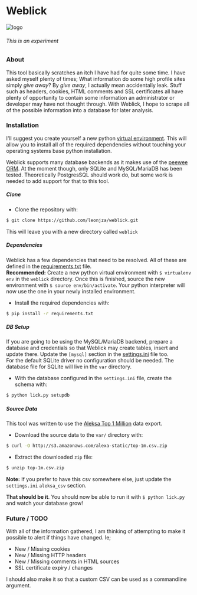 # Weblick

![logo](http://i.imgur.com/j0zMRrs.png)

###### This is an experiment

### About
This tool basically scratches an itch I have had for quite some time. I have asked myself plenty of times; What
information do some high profile sites simply *give away*? By *give away*, I actually mean accidentally leak. Stuff such as headers,
cookies, HTML comments and SSL certificates all have plenty of opportunity to contain some information an administrator or
developer may have not thought through. With Weblick, I hope to scrape all of the possible information into a database
for later analysis.

### Installation
I'll suggest you create yourself a new python [virtual environment](http://docs.python-guide.org/en/latest/dev/virtualenvs/).
This will allow you to install all of the required dependencies without touching your operating systems base python installation.

Weblick supports many database backends as it makes use of the [peewee ORM](https://peewee.readthedocs.org/en/latest/). At the moment
though, only SQLite and MySQL/MariaDB has been tested. Theoretically PostgresSQL should work do, but some work is needed to
add support for that to this tool.

##### Clone
 - Clone the repository with:
 
 ```bash
 $ git clone https://github.com/leonjza/weblick.git
 ```
 
 This will leave you with a new directory called `weblick`
 
##### Dependencies
Weblick has a few dependencies that need to be resolved. All of these are defined in the [requirements.txt](https://github.com/leonjza/weblick/blob/master/requirements.txt) file.  
**Recommended:** Create a new python virtual environment with `$ virtualenv env` in the `weblick` directory. Once this is
finished, source the new environment with `$ source env/bin/activate`. Your python interpreter will now use the one in your
newly installed environment.
  
  - Install the required dependencies with:
  
  ```bash
  $ pip install -r requirements.txt
  ```
  
##### DB Setup
If you are going to be using the MySQL/MariaDB backend, prepare a database and credentials so that Weblick may create tables,
insert and update there. Update the `[mysql]` section in the [settings.ini](https://github.com/leonjza/weblick/blob/master/settings.ini) file too.  
For the default SQLite driver no configuration should be needed. The database file for SQLite will live in the `var` directory.

- With the database configured in the `settings.ini` file, create the schema with:

```bash
$ python lick.py setupdb
```

##### Source Data
This tool was written to use the [Aleksa Top 1 Million](https://support.alexa.com/hc/en-us/articles/200461990-Can-I-get-a-list-of-top-sites-from-an-API-) data export.

 - Download the source data to the `var/` directory with:

 ```bash
 $ curl -O http://s3.amazonaws.com/alexa-static/top-1m.csv.zip
 ```

 - Extract the downloaded `zip` file:
 
 ```bash
 $ unzip top-1m.csv.zip
 ```
 
 **Note:** If you prefer to have this csv somewhere else, just update the `settings.ini` `aleksa_csv` section.

**That should be it**. You should now be able to run it with `$ python lick.py` and watch your database grow!

### Future / TODO

With all of the information gathered, I am thinking of attempting to make it possible to alert if things have changed. Ie;
 - New / Missing cookies
 - New / Missing HTTP headers
 - New / Missing comments in HTML sources
 - SSL certificate expiry / changes
 
I should also make it so that a custom CSV can be used as a commandline argument.
